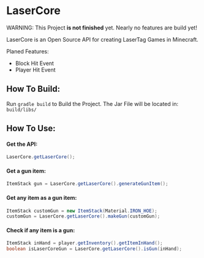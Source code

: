 # LaserCore

WARNING: This Project **is not finished** yet. Nearly no features are build yet!

LaserCore is an Open Source API for creating LaserTag Games in Minecraft.

Planed Features:
<ul>
    <li>Block Hit Event</li>
    <li>Player Hit Event</li>
</ul>

## How To Build:

Run `gradle build` to Build the Project. The Jar File will be located in: `build/libs/`

## How To Use:

#### Get the API:
```java
LaserCore.getLaserCore();
```

#### Get a gun item:
```java
ItemStack gun = LaserCore.getLaserCore().generateGunItem();
```

#### Get any item as a gun item:
```java
ItemStack customGun = new ItemStack(Material.IRON_HOE);
customGun = LaserCore.getLaserCore().makeGun(customGun);
```

#### Check if any item is a gun:
```java
ItemStack inHand = player.getInventory().getItemInHand();
boolean isLaserCoreGun = LaserCore.getLaserCore().isGun(inHand);
```
